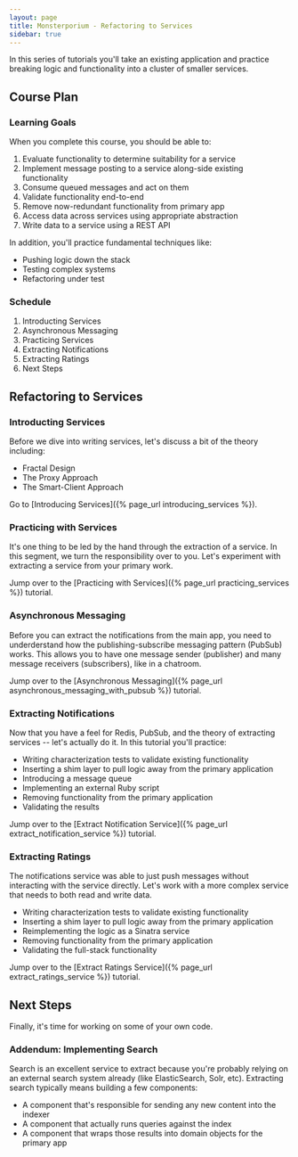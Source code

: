 ```yaml
---
layout: page
title: Monsterporium - Refactoring to Services
sidebar: true
---
```


In this series of tutorials you'll take an existing application and practice breaking logic and functionality into a cluster of smaller services.

## Course Plan

### Learning Goals

When you complete this course, you should be able to:

1. Evaluate functionality to determine suitability for a service
2. Implement message posting to a service along-side existing functionality
3. Consume queued messages and act on them
4. Validate functionality end-to-end
5. Remove now-redundant functionality from primary app
6. Access data across services using appropriate abstraction
7. Write data to a service using a REST API

In addition, you'll practice fundamental techniques like:

* Pushing logic down the stack
* Testing complex systems
* Refactoring under test

### Schedule

1. Introducting Services
2. Asynchronous Messaging
3. Practicing Services
4. Extracting Notifications
5. Extracting Ratings
6. Next Steps

## Refactoring to Services

### Introducting Services

Before we dive into writing services, let's discuss a bit of the theory including:

* Fractal Design
* The Proxy Approach
* The Smart-Client Approach

Go to [Introducing Services]({% page_url introducing_services %}).

### Practicing with Services

It's one thing to be led by the hand through the extraction of a service. In this segment, we turn the responsibility over to you. Let's experiment with extracting a service from your primary work.

Jump over to the [Practicing with Services]({% page_url practicing_services %}) tutorial.

### Asynchronous Messaging

Before you can extract the notifications from the main app, you need to underderstand how the publishing-subscribe messaging pattern (PubSub) works. This allows you to have one message sender (publisher) and many message receivers (subscribers), like in a chatroom.

Jump over to the [Asynchronous Messaging]({% page_url asynchronous_messaging_with_pubsub %}) tutorial.

### Extracting Notifications

Now that you have a feel for Redis, PubSub, and the theory of extracting services -- let's actually do it. In this tutorial you'll practice:

* Writing characterization tests to validate existing functionality
* Inserting a shim layer to pull logic away from the primary application
* Introducing a message queue
* Implementing an external Ruby script
* Removing functionality from the primary application
* Validating the results

Jump over to the [Extract Notification Service]({% page_url extract_notification_service %}) tutorial.

### Extracting Ratings

The notifications service was able to just push messages without interacting with the service directly. Let's work with a more complex service that needs to both read and write data.

* Writing characterization tests to validate existing functionality
* Inserting a shim layer to pull logic away from the primary application
* Reimplementing the logic as a Sinatra service
* Removing functionality from the primary application
* Validating the full-stack functionality

Jump over to the [Extract Ratings Service]({% page_url extract_ratings_service %}) tutorial.

## Next Steps

Finally, it's time for working on some of your own code.

### Addendum: Implementing Search

Search is an excellent service to extract because you're probably relying on an external search system already (like ElasticSearch, Solr, etc). Extracting search typically means building a few components:

* A component that's responsible for sending any new content into the indexer
* A component that actually runs queries against the index
* A component that wraps those results into domain objects for the primary app
